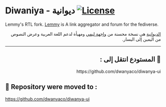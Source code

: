 # Diwaniya - ديوانية [![License](https://img.shields.io/github/license/LemmyNet/lemmy.svg)](LICENSE)
Lemmy's RTL fork. [Lemmy](https://github.com/LemmyNet/lemmy) is A link aggregator and forum for the fediverse.  
<div dir="rtl"> 
<a href="https://dwanya.co">الديوانية</a> هي نسخة محسنة من <a href="https://github.com/LemmyNet/lemmy-ui">واجهة ليمي</a> ومهيأة لدعم اللغة العربية وعرض النصوص من اليمين إلى اليسار.
</div>  

----
<div dir="rtl"> 
<h2> 🚨 المستودع انتقل إلى : </h2>
https://github.com/dwanyaco/diwanya-ui
</div>

## 🚨 Repository were moved to :

https://github.com/dwanyaco/diwanya-ui
